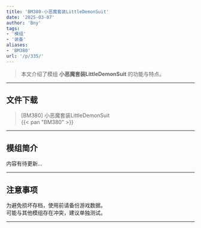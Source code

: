 ```yaml
---
title: 'BM380-小恶魔套装LittleDemonSuit'
date: '2025-03-07'
author: 'Bny'
tags:
- '模组'
- '装备'
aliases:
- 'BM380'
url: '/p/335/'
---
```


> 本文介绍了模组 **小恶魔套装LittleDemonSuit** 的功能与特点。

---

## 文件下载

> [BM380] 小恶魔套装LittleDemonSuit  
{{< pan "BM380" >}}  

---

## 模组简介

>  
内容有待更新...  

---

## 注意事项

>  
为避免损坏存档，使用前请备份游戏数据。  
可能与其他模组存在冲突，建议单独测试。  

---

